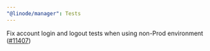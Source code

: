 ```yaml
---
"@linode/manager": Tests
---
```


Fix account login and logout tests when using non-Prod environment ([#11407](https://github.com/linode/manager/pull/11407))

